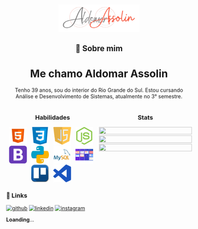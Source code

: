 

<div align="center">
    <img src="assets/images/Assolin.png" width="220"/>
</div>

<div align="center" style="margin:1rem">

## 🚀 Sobre mim
# Me chamo Aldomar Assolin
Tenho 39 anos, sou do interior do Rio Grande do Sul.
Estou cursando Análise e Desenvolvimento de Sistemas, atualmente no 3° semestre.

</div>

<div align="center">



</div>



<div style="width:100%;display:flex">
<div align="center" style="width:50%">

### Habilidades

<img src="assets/images/html5.png" width="48" style="margin-right:.5rem"/> 
<img src="assets/images/css3.png" width="48" style="margin-right:.5rem"/> 
<img src="assets/images/javascript.png" width="48" style="margin-right:.5rem"/> 
<img src="assets/images/node.png" width="48" style="margin-right:.5rem"/>
<img src="assets/images/bootstrap.png" width="48" style="margin-right:.5rem"/> 
<img src="assets/images/python.png" width="48" style="margin-right:.5rem"/> 
<img src="assets/images/MySQL.png" width="48" style="margin-right:.5rem"/> 
<img src="assets/images/metodologoias_ageis.png" width="48" style="margin-right:.5rem"/>  
<img src="assets/images/trello.png" width="48" style="margin-right:.5rem"/> 
<img src="assets/images/visual_studio_code.png" width="48" style="margin-right:.5rem"/>


</div>

<div align="center" style="width:50%; height:100%">

  <h3>Stats</h3>
  <a href="https://github.com/AldomarAssolin">
    <img width='100%' height="100%" src="https://github-readme-stats.vercel.app/api?username=AldomarAssolin&show_icons=true&theme=tokyonight"/>
  </a>
  <a href="https://github.com/AldomarAssolin">
    <img width='100%' height="100%" src="https://github-readme-stats.vercel.app/api/top-langs/?username=AldomarAssolin&layout=compact&theme=tokyonight" />
  </a>

  <a href="https://github.com/AldomarAssolin">
    <img width='100%' height="100%" src="https://github-readme-stats.vercel.app/api/pin/?username=anuraghazra&repo=github-readme-stats&theme=tokyonight"/>
  </a>

</div>

</div>

### 🔗 Links

[![github](https://img.shields.io/badge/github-000?style=for-the-badge&logo=github&logoColor=white)](https://github.com/AldomarAssolin)
[![linkedin](https://img.shields.io/badge/linkedin-0A66C2?style=for-the-badge&logo=linkedin&logoColor=white)](https://www.linkedin.com/in/aldomarassolin)
[![instagram](https://img.shields.io/badge/instagram-B7106B?style=for-the-badge&logo=instagram&logoColor=pink)](https://www.instagram.com/aldomarassolin/)

**Loanding**...
